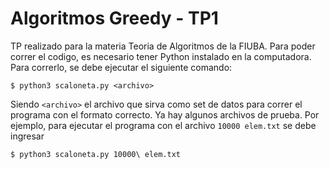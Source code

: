 # Algoritmos Greedy - TP1

TP realizado para la materia Teoria de Algoritmos de la FIUBA. Para poder correr el codigo, es necesario tener Python instalado en la computadora.
Para correrlo, se debe ejecutar el siguiente comando:
```
$ python3 scaloneta.py <archivo>
```
Siendo `<archivo>` el archivo que sirva como set de datos para correr el programa con el formato correcto.
Ya hay algunos archivos de prueba. Por ejemplo, para ejecutar el programa con el archivo `10000 elem.txt` se debe ingresar
```
$ python3 scaloneta.py 10000\ elem.txt
```
